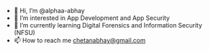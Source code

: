 - 👋 Hi, I’m @alphaa-abhay
- 👀 I’m interested in App Development and App Security
- 🌱 I’m currently learning Digital Forensics and Information Security (NFSU)
- 📫 How to reach me chetanabhay@gmail.com

<!---
alphaa-abhay/alphaa-abhay is a ✨ special ✨ repository because its `README.md` (this file) appears on your GitHub profile.
You can click the Preview link to take a look at your changes.
--->
